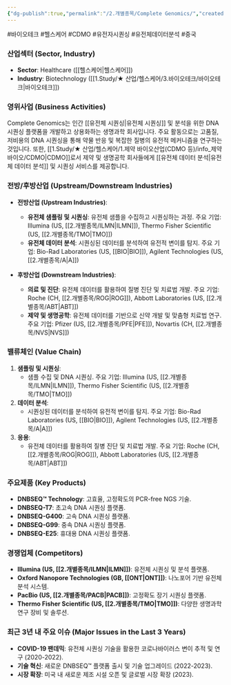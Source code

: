 ```yaml
---
{"dg-publish":true,"permalink":"/2.개별종목/Complete Genomics/","created":"2024-09-11T10:53:19.016+09:00","updated":"2025-07-29T21:37:04.496+09:00"}
---
```


#바이오테크 #헬스케어 #CDMO #유전자시퀀싱 #유전체데이터분석 #중국 

### 산업섹터 (Sector, Industry)

- **Sector**: Healthcare ([[헬스케어\|헬스케어]])
- **Industry**: Biotechnology ([[1.Study/★ 산업/헬스케어/3.바이오테크/바이오테크\|바이오테크]])

### 영위사업 (Business Activities)

Complete Genomics는 인간 [[유전체 시퀀싱\|유전체 시퀀싱]] 및 분석을 위한 DNA 시퀀싱 플랫폼을 개발하고 상용화하는 생명과학 회사입니다. 주요 활동으로는 고품질, 저비용의 DNA 시퀀싱을 통해 약물 반응 및 복잡한 질병의 유전적 메커니즘을 연구하는 것입니다. 또한, [[1.Study/★ 산업/헬스케어/1.제약 바이오산업(CDMO 등)/info_제약 바이오/CDMO\|CDMO]]로서 제약 및 생명공학 회사들에게 [[유전체 데이터 분석\|유전체 데이터 분석]] 및 시퀀싱 서비스를 제공합니다.

### 전방/후방산업 (Upstream/Downstream Industries)

- **전방산업 (Upstream Industries)**:
    
    - **유전체 샘플링 및 시퀀싱**: 유전체 샘플을 수집하고 시퀀싱하는 과정. 주요 기업: Illumina (US, [[2.개별종목/ILMN\|ILMN]]), Thermo Fisher Scientific (US, [[2.개별종목/TMO\|TMO]])
    - **유전체 데이터 분석**: 시퀀싱된 데이터를 분석하여 유전적 변이를 탐지. 주요 기업: Bio-Rad Laboratories (US, [[BIO\|BIO]]), Agilent Technologies (US, [[2.개별종목/A\|A]])

- **후방산업 (Downstream Industries)**:
    
    - **의료 및 진단**: 유전체 데이터를 활용하여 질병 진단 및 치료법 개발. 주요 기업: Roche (CH, [[2.개별종목/ROG\|ROG]]), Abbott Laboratories (US, [[2.개별종목/ABT\|ABT]])
    - **제약 및 생명공학**: 유전체 데이터를 기반으로 신약 개발 및 맞춤형 치료법 연구. 주요 기업: Pfizer (US, [[2.개별종목/PFE\|PFE]]), Novartis (CH, [[2.개별종목/NVS\|NVS]])

### 밸류체인 (Value Chain)

1. **샘플링 및 시퀀싱**:
    - 샘플 수집 및 DNA 시퀀싱. 주요 기업: Illumina (US, [[2.개별종목/ILMN\|ILMN]]), Thermo Fisher Scientific (US, [[2.개별종목/TMO\|TMO]])
2. **데이터 분석**:
    - 시퀀싱된 데이터를 분석하여 유전적 변이를 탐지. 주요 기업: Bio-Rad Laboratories (US, [[BIO\|BIO]]), Agilent Technologies (US, [[2.개별종목/A\|A]])
3. **응용**:
    - 유전체 데이터를 활용하여 질병 진단 및 치료법 개발. 주요 기업: Roche (CH, [[2.개별종목/ROG\|ROG]]), Abbott Laboratories (US, [[2.개별종목/ABT\|ABT]])

### 주요제품 (Key Products)

- **DNBSEQ™ Technology**: 고효율, 고정확도의 PCR-free NGS 기술.
- **DNBSEQ-T7**: 초고속 DNA 시퀀싱 플랫폼.
- **DNBSEQ-G400**: 고속 DNA 시퀀싱 플랫폼.
- **DNBSEQ-G99**: 중속 DNA 시퀀싱 플랫폼.
- **DNBSEQ-E25**: 휴대용 DNA 시퀀싱 플랫폼.

### 경쟁업체 (Competitors)

- **Illumina (US, [[2.개별종목/ILMN\|ILMN]])**: 유전체 시퀀싱 및 분석 플랫폼.
- **Oxford Nanopore Technologies (GB, [[ONT\|ONT]])**: 나노포어 기반 유전체 분석 시스템.
- **PacBio (US, [[2.개별종목/PACB\|PACB]])**: 고정확도 장기 시퀀싱 플랫폼.
- **Thermo Fisher Scientific (US, [[2.개별종목/TMO\|TMO]])**: 다양한 생명과학 연구 장비 및 솔루션.

### 최근 3년 내 주요 이슈 (Major Issues in the Last 3 Years)

- **COVID-19 팬데믹**: 유전체 시퀀싱 기술을 활용한 코로나바이러스 변이 추적 및 연구 (2020-2022).
- **기술 혁신**: 새로운 DNBSEQ™ 플랫폼 출시 및 기술 업그레이드 (2022-2023).
- **시장 확장**: 미국 내 새로운 제조 시설 오픈 및 글로벌 시장 확장 (2023).